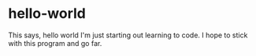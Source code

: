 # hello-world
This says, hello world
I'm just starting out learning to code.  I hope to stick with this program and go far.

